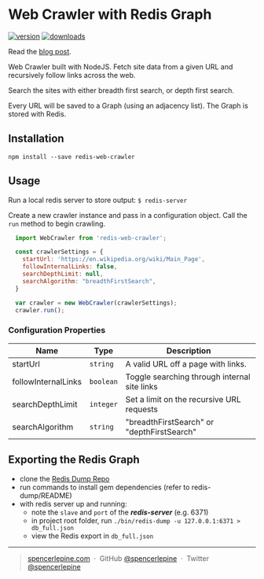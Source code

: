 # Web Crawler with Redis Graph

[![version](https://img.shields.io/npm/v/redis-web-crawler.svg?style=flat-square)](http://npm.im/redis-web-crawler)
[![downloads](https://img.shields.io/npm/dm/redis-web-crawler.svg?style=flat-square)](http://npm-stat.com/charts.html?package=redis-web-crawler&from=2015-08-01)

Read the [blog post](https://spencerlepine.com/blog/building-a-web-crawler-with-node-js).

Web Crawler built with NodeJS. Fetch site data from a given URL and recursively follow links across the web.

Search the sites with either breadth first search, or depth first search.

Every URL will be saved to a Graph (using an adjacency list). The Graph is stored with Redis.

## Installation
```npm install --save redis-web-crawler```

## Usage
Run a local redis server to store output:
```$ redis-server```

Create a new crawler instance and pass in a configuration object. Call the ```run``` method to begin crawling.
```js
  import WebCrawler from 'redis-web-crawler';

  const crawlerSettings = {
    startUrl: 'https://en.wikipedia.org/wiki/Main_Page',
    followInternalLinks: false,
    searchDepthLimit: null,
    searchAlgorithm: "breadthFirstSearch",
  }

  var crawler = new WebCrawler(crawlerSettings);
  crawler.run();
```

### Configuration Properties

| Name                | Type      | Description                                   |
| ------------------  | --------- | ----------------------------------------------|
| startUrl            | `string`  | A valid URL off a page with links.            |
| followInternalLinks | `boolean` | Toggle searching through internal site links  |
| searchDepthLimit    | `integer` | Set a limit on the recursive URL requests     |
| searchAlgorithm     | `string`  | "breadthFirstSearch" or "depthFirstSearch"    |


## Exporting the Redis Graph
  - clone the [Redis Dump Repo](https://github.com/delano/redis-dump)
  - run commands to install gem dependencies (refer to redis-dump/README)
  - with redis server up and running:
    * note the ```slave``` and ```port``` of the ***redis-server*** (e.g. 6371)
    * in project root folder, run ```./bin/redis-dump -u 127.0.0.1:6371 > db_full.json```
    * view the Redis export in ```db_full.json```

---

> [spencerlepine.com](https://www.spencerlepine.com) &nbsp;&middot;&nbsp; GitHub [@spencerlepine](https://github.com/spencerlepine) &nbsp;&middot;&nbsp; Twitter [@spencerlepine](http://twitter.com/spencerlepine)
